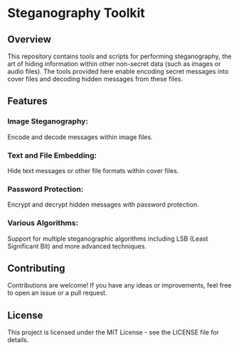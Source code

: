 # Steganography Toolkit

## Overview
This repository contains tools and scripts for performing steganography, the art of hiding information within other non-secret data (such as images or audio files). The tools provided here enable encoding secret messages into cover files and decoding hidden messages from these files.

## Features
### Image Steganography:
Encode and decode messages within image files.
### Text and File Embedding:
 Hide text messages or other file formats within cover files.
### Password Protection: 
Encrypt and decrypt hidden messages with password protection.
### Various Algorithms:
Support for multiple steganographic algorithms including LSB (Least Significant Bit) and more advanced techniques.


## Contributing
Contributions are welcome! If you have any ideas or improvements, feel free to open an issue or a pull request.

## License
This project is licensed under the MIT License - see the LICENSE file for details.
